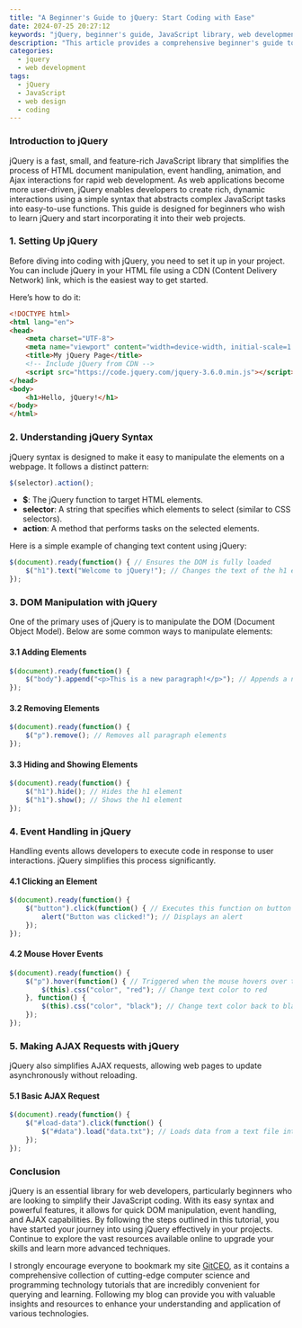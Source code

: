 ```yaml
---
title: "A Beginner's Guide to jQuery: Start Coding with Ease"
date: 2024-07-25 20:27:12
keywords: "jQuery, beginner's guide, JavaScript library, web development, jQuery tutorial"
description: "This article provides a comprehensive beginner's guide to jQuery. It covers the basics of jQuery, including how to set it up, its syntax, and common functions. Perfect for those starting with web development, this guide will help you understand how to incorporate jQuery into your projects easily. You'll learn about DOM manipulation, event handling, and AJAX, making your web pages interactive and dynamic. This guide serves as a stepping stone for anyone eager to dive into jQuery and enrich their coding skills. Follow the detailed steps and examples to enhance your web development knowledge."
categories:
  - jquery
  - web development
tags:
  - jQuery
  - JavaScript
  - web design
  - coding
---
```


### Introduction to jQuery

jQuery is a fast, small, and feature-rich JavaScript library that simplifies the process of HTML document manipulation, event handling, animation, and Ajax interactions for rapid web development. As web applications become more user-driven, jQuery enables developers to create rich, dynamic interactions using a simple syntax that abstracts complex JavaScript tasks into easy-to-use functions. This guide is designed for beginners who wish to learn jQuery and start incorporating it into their web projects.

<!-- more -->

### 1. Setting Up jQuery

Before diving into coding with jQuery, you need to set it up in your project. You can include jQuery in your HTML file using a CDN (Content Delivery Network) link, which is the easiest way to get started.

Here’s how to do it:

```html
<!DOCTYPE html>
<html lang="en">
<head>
    <meta charset="UTF-8">
    <meta name="viewport" content="width=device-width, initial-scale=1.0">
    <title>My jQuery Page</title>
    <!-- Include jQuery from CDN -->
    <script src="https://code.jquery.com/jquery-3.6.0.min.js"></script>
</head>
<body>
    <h1>Hello, jQuery!</h1>
</body>
</html>
```

### 2. Understanding jQuery Syntax

jQuery syntax is designed to make it easy to manipulate the elements on a webpage. It follows a distinct pattern:

```javascript
$(selector).action();
```

- **$**: The jQuery function to target HTML elements.
- **selector**: A string that specifies which elements to select (similar to CSS selectors).
- **action**: A method that performs tasks on the selected elements.

Here is a simple example of changing text content using jQuery:

```javascript
$(document).ready(function() { // Ensures the DOM is fully loaded
    $("h1").text("Welcome to jQuery!"); // Changes the text of the h1 element
});
```

### 3. DOM Manipulation with jQuery

One of the primary uses of jQuery is to manipulate the DOM (Document Object Model). Below are some common ways to manipulate elements:

#### 3.1 Adding Elements

```javascript
$(document).ready(function() {
    $("body").append("<p>This is a new paragraph!</p>"); // Appends a new paragraph to the body
});
```

#### 3.2 Removing Elements

```javascript
$(document).ready(function() {
    $("p").remove(); // Removes all paragraph elements
});
```

#### 3.3 Hiding and Showing Elements

```javascript
$(document).ready(function() {
    $("h1").hide(); // Hides the h1 element
    $("h1").show(); // Shows the h1 element
});
```

### 4. Event Handling in jQuery

Handling events allows developers to execute code in response to user interactions. jQuery simplifies this process significantly.

#### 4.1 Clicking an Element

```javascript
$(document).ready(function() {
    $("button").click(function() { // Executes this function on button click
        alert("Button was clicked!"); // Displays an alert
    });
});
```

#### 4.2 Mouse Hover Events

```javascript
$(document).ready(function() {
    $("p").hover(function() { // Triggered when the mouse hovers over the paragraph
        $(this).css("color", "red"); // Change text color to red
    }, function() {
        $(this).css("color", "black"); // Change text color back to black
    });
});
```

### 5. Making AJAX Requests with jQuery

jQuery also simplifies AJAX requests, allowing web pages to update asynchronously without reloading.

#### 5.1 Basic AJAX Request

```javascript
$(document).ready(function() {
    $("#load-data").click(function() {
        $("#data").load("data.txt"); // Loads data from a text file into the specified element
    });
});
```

### Conclusion

jQuery is an essential library for web developers, particularly beginners who are looking to simplify their JavaScript coding. With its easy syntax and powerful features, it allows for quick DOM manipulation, event handling, and AJAX capabilities. By following the steps outlined in this tutorial, you have started your journey into using jQuery effectively in your projects. Continue to explore the vast resources available online to upgrade your skills and learn more advanced techniques.

I strongly encourage everyone to bookmark my site [GitCEO](https://gitceo.com), as it contains a comprehensive collection of cutting-edge computer science and programming technology tutorials that are incredibly convenient for querying and learning. Following my blog can provide you with valuable insights and resources to enhance your understanding and application of various technologies.